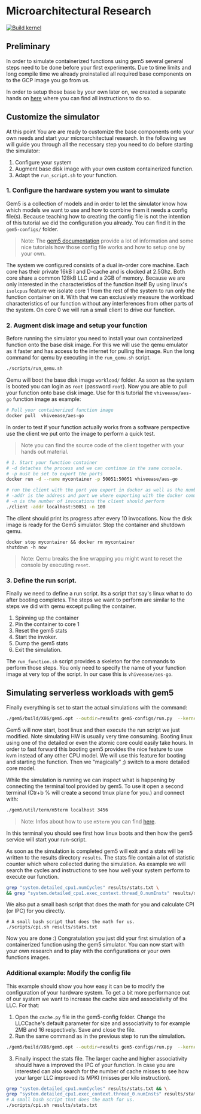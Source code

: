 # Microarchitectural Research

[![Build kernel](https://github.com/ease-lab/vGem5/actions/workflows/build_kernel.yml/badge.svg?branch=main)](https://github.com/ease-lab/vGem5/actions/workflows/build_kernel.yml)

## Preliminary

In order to simulate containerized functions using gem5 several general steps need to be done before your first experiments.
Due to time limits and long compile time we already preinstalled all required base components on to the GCP image you go from us.

In order to setup those base by your own later on, we created a separate hands on [here](setup/README.md) where you can find all instructions to do so.

## Customize the simulator
At this point You are are ready to customize the base components onto your own needs and start your microarchitectual research.
In the following we will guide you through all the necessary step you need to do before starting the simulator:
1. Configure your system
2. Augment base disk image with your own custom containerized function.
3. Adapt the `run_script.sh` to your function.

### 1. Configure the hardware system you want to simulate
Gem5 is a collection of models and in order to let the simulator know how which models we want to use and how to combine them it needs a config file(s). Because teaching how to creating the config file is not the intention of this tutorial we did the configuration you already. You can find it in the `gem5-configs/` folder.
> Note: The [gem5 documentation](https://www.gem5.org/documentation/learning_gem5/introduction/) provide a lot of information and some nice tutorials how those config file works and how to setup one by your own.

The system we configured consists of a dual in-order core machine. Each core has their private 16kB I and D-cache and is clocked at 2.5Ghz. Both core share a common 128kB LLC and a 2GB of memory.
Because we are only interested in the characteristics of the function itself
By using linux's `isolcpus` feature we isolate core 1 from the rest of the system to run only the function container on it. With that we can exclusively measure the workload characteristics of our function without any interferences from other parts of the system. On core 0 we will run a small client to drive our function.


### 2. Augment disk image and setup your function
Before running the simulator you need to install your own containerized function onto the base disk image.
For this we will use the qemu emulator as it faster and has access to the internet for pulling the image. Run the long command for qemu by executing in the `run_qemu.sh` script.
```bash
./scripts/run_qemu.sh
```
Qemu will boot the base disk image `workload/` folder.
As soon as the system is booted you can login as `root` (password `root`).
Now you are able to pull your function onto base disk image. Use for this tutorial the `vhiveease/aes-go` function image as example:
```bash
# Pull your containerized function image
docker pull  vhiveease/aes-go
```
In order to test if your function actually works from a software perspective use the client we put onto the image to perform a quick test.
   > Note you can find the source code of the client together with your hands out material.

```bash
# 1. Start your function container
# -d detaches the process and we can continue in the same console.
# -p must be set to export the ports
docker run -d --name mycontainer -p 50051:50051 vhiveease/aes-go

# run the client with the port you export in docker as well as the number of invocations you want to run.
# -addr is the address and port we where exporting with the docker command
# -n is the number of invocations the client should perform
./client -addr localhost:50051 -n 100
```
The client should print its progress after every 10 invocations.
Now the disk image is ready for the Gem5 simulator. Stop the container and shutdown qemu.
```
docker stop mycontainer && docker rm mycontainer
shutdown -h now
```
> Note: Qemu breaks the line wrapping you might want to reset the console by executing `reset`.

### 3. Define the run script.

Finally we need to define a run script. Its a script that say's linux what to do after booting completes. The steps we want to perform are similar to the steps we did with qemu except pulling the container.

1. Spinning up the container
2. Pin the container to core 1
3. Reset the gem5 stats
4. Start the invoker.
5. Dump the gem5 stats
6. Exit the simulation.

The `run_function.sh` script provides a skeleton for the commands to perform those steps. You only need to specify the name of your function image at very top of the script. In our case this is `vhiveease/aes-go`.


## Simulating serverless workloads with gem5

Finally everything is set to start the actual simulations with the command:
```bash
./gem5/build/X86/gem5.opt --outdir=results gem5-configs/run.py  --kernel workload/vmlinux --disk workload/disk-image.img --script scripts/run_function.sh
```
Gem5 will now start, boot linux and then execute the run script we just modified. Note simulating HW is usually very time consuming. Booting linux using one of the detailed or even the atomic core could easily take hours. In order to fast forward this booting gem5 provides the nice feature to use kvm instead of any other CPU model. We will use this feature for booting and starting the function. Then we "magically" ;) switch to a more detailed core model.

While the simulation is running we can inspect what is happening by connecting the terminal tool provided by gem5. To use it open a second terminal (Ctr+b % will create a second tmux plane for you.) and connect with:
```bash
./gem5/util/term/m5term localhost 3456
```
> Note: Infos about how to use `m5term` you can find [here](https://www.gem5.org/documentation/general_docs/fullsystem/m5term).

In this terminal you should see first how linux boots and then how the gem5 service will start your run-script.

As soon as the simulation is completed gem5 will exit and a stats will be written to the results directory `results`. The stats file contain a lot of statistic counter which where collected during the simulation. As example we will search the cycles and instructions to see how well your system perform to execute our function.
```bash
grep "system.detailed_cpu1.numCycles" results/stats.txt \
&& grep "system.detailed_cpu1.exec_context.thread_0.numInsts" results/stats.txt
```
We also put a small bash script that does the math for you and calculate CPI (or IPC) for you directly.
```
# A small bash script that does the math for us.
./scripts/cpi.sh results/stats.txt
```
Now you are done :) Congratulation you just did your first simulation of a containerized function using the gem5 simulator. You can now start with your own research and to play with the configurations or your own functions images.

### Additional example: Modify the config file
This example should show you how easy it can be to modify the configuration of your hardware system. To get a bit more performance out of our system we want to increase the cache size and associativity of the LLC. For that:

1. Open the `cache.py` file in the gem5-config folder. Change the LLCCache's default parameter for size and associativity to for example 2MB and 16 respectively. Save and close the file.
2. Run the same command as in the previous step to run the simulation.
```bash
./gem5/build/X86/gem5.opt --outdir=results gem5-configs/run.py  --kernel workload/vmlinux --disk workload/disk-image.img --script scripts/run_function.sh
```
3. Finally inspect the stats file. The larger cache and higher associativity should have a improved the IPC of your function. In case you are interested can also search for the number of cache misses to see how your larger LLC improved its MPKI (misses per kilo instruction).
```bash
grep "system.detailed_cpu1.numCycles" results/stats.txt && \
grep "system.detailed_cpu1.exec_context.thread_0.numInsts" results/stats.txt
# A small bash script that does the math for us.
./scripts/cpi.sh results/stats.txt
```

